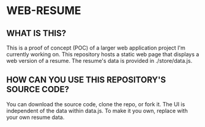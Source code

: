 # WEB-RESUME
## WHAT IS THIS?
This is a proof of concept (POC) of a larger web application project I'm currently working on. This repository hosts a static web page that displays a web version of a resume. The resume's data is provided in ./store/data.js.

## HOW CAN YOU USE THIS REPOSITORY'S SOURCE CODE?
You can download the source code, clone the repo, or fork it. The UI is independent of the data within data.js. To make it you own, replace with your own resume data.
